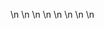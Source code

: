 

















































\n
\n
\n
\n
\n
\n
\n
\n


















































































































































































































